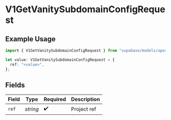 # V1GetVanitySubdomainConfigRequest

## Example Usage

```typescript
import { V1GetVanitySubdomainConfigRequest } from "supabase/models/operations";

let value: V1GetVanitySubdomainConfigRequest = {
  ref: "<value>",
};
```

## Fields

| Field              | Type               | Required           | Description        |
| ------------------ | ------------------ | ------------------ | ------------------ |
| `ref`              | *string*           | :heavy_check_mark: | Project ref        |